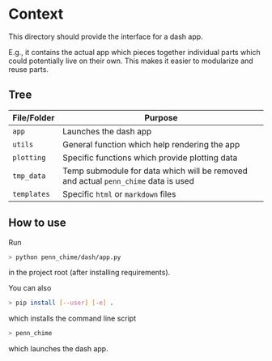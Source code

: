 # Context

This directory should provide the interface for a dash app.

E.g., it contains the actual app which pieces together individual parts which could potentially live on their own.
This makes it easier to modularize and reuse parts.

## Tree

File/Folder | Purpose
---|---
`app` | Launches the dash app
`utils` | General function which help rendering the app
`plotting` | Specific functions which provide plotting data
`tmp_data` | Temp submodule for data which will be removed and actual `penn_chime` data is used
`templates` | Specific `html` or `markdown` files

## How to use
Run
```bash
> python penn_chime/dash/app.py
```
in the project root (after installing requirements).

You can also
```bash
> pip install [--user] [-e] .
```
which installs the command line script
```bash
> penn_chime
```
which launches the dash app.

